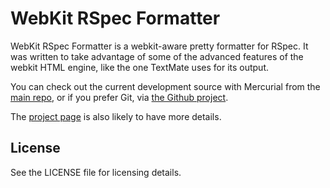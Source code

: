 # WebKit RSpec Formatter

WebKit RSpec Formatter is a webkit-aware pretty formatter for RSpec. It was
written to take advantage of some of the advanced features of the webkit HTML
engine, like the one TextMate uses for its output.

You can check out the current development source with Mercurial from the [main repo](http://repo.deveiate.org/webkit-rspec-formatter "mercurial repo"), or if you prefer Git, via [the Github project](http://github.com/ged/webkit-rspec-formatter "ged's webkit-rspec-formatter at master - GitHub").

The [project page](http://deveiate.org/webkit-rspec-formatter.html) is 
also likely to have more details. 

## License

See the LICENSE file for licensing details.

